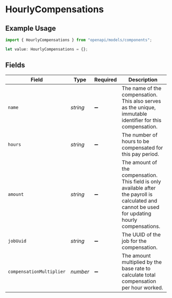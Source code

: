 # HourlyCompensations

## Example Usage

```typescript
import { HourlyCompensations } from "openapi/models/components";

let value: HourlyCompensations = {};
```

## Fields

| Field                                                                                                                                              | Type                                                                                                                                               | Required                                                                                                                                           | Description                                                                                                                                        |
| -------------------------------------------------------------------------------------------------------------------------------------------------- | -------------------------------------------------------------------------------------------------------------------------------------------------- | -------------------------------------------------------------------------------------------------------------------------------------------------- | -------------------------------------------------------------------------------------------------------------------------------------------------- |
| `name`                                                                                                                                             | *string*                                                                                                                                           | :heavy_minus_sign:                                                                                                                                 | The name of the compensation. This also serves as the unique, immutable identifier for this compensation.                                          |
| `hours`                                                                                                                                            | *string*                                                                                                                                           | :heavy_minus_sign:                                                                                                                                 | The number of hours to be compensated for this pay period.                                                                                         |
| `amount`                                                                                                                                           | *string*                                                                                                                                           | :heavy_minus_sign:                                                                                                                                 | The amount of the compensation. This field is only available after the payroll is calculated and cannot be used for updating hourly compensations. |
| `jobUuid`                                                                                                                                          | *string*                                                                                                                                           | :heavy_minus_sign:                                                                                                                                 | The UUID of the job for the compensation.                                                                                                          |
| `compensationMultiplier`                                                                                                                           | *number*                                                                                                                                           | :heavy_minus_sign:                                                                                                                                 | The amount multiplied by the base rate to calculate total compensation per hour worked.                                                            |